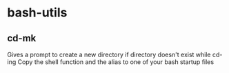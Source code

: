 # bash-utils

## cd-mk
Gives a prompt to create a new directory if directory doesn't exist while cd-ing
Copy the shell function and the alias to one of your bash startup files

